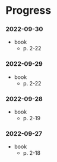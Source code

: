 # Progress

### 2022-09-30
- book
  - p. 2-22

### 2022-09-29
- book
  - p. 2-22

### 2022-09-28
- book
  - p. 2-19

### 2022-09-27
- book
  - p. 2-18

